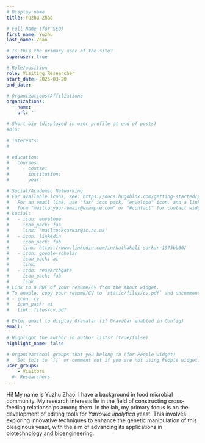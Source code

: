 ```yaml
---
# Display name
title: Yuzhu Zhao

# Full Name (for SEO)
first_name: Yuzhu
last_name: Zhao

# Is this the primary user of the site?
superuser: true

# Role/position
role: Visiting Researcher
start_date: 2025-03-20
end_date: 

# Organizations/Affiliations
organizations:
  - name: 
    url: ''

# Short bio (displayed in user profile at end of posts)
#bio: 

# interests:
#   

# education:
#   courses:
#     - course: 
#       institution: 
#       year: 

# Social/Academic Networking
# For available icons, see: https://docs.hugoblox.com/getting-started/page-builder/#icons
#   For an email link, use "fas" icon pack, "envelope" icon, and a link in the
#   form "mailto:your-email@example.com" or "#contact" for contact widget.
# social:
#   - icon: envelope
#     icon_pack: fas
#     link: 'mailto:ksarkar@ic.ac.uk'
#   - icon: linkedin
#     icon_pack: fab
#     link: https://www.linkedin.com/in/kathakali-sarkar-1975bb66/
#   - icon: google-scholar
#     icon_pack: ai
#     link: 
#   - icon: researchgate
#     icon_pack: fab
#     link: 
# Link to a PDF of your resume/CV from the About widget.
# To enable, copy your resume/CV to `static/files/cv.pdf` and uncomment the lines below.
# - icon: cv
#   icon_pack: ai
#   link: files/cv.pdf

# Enter email to display Gravatar (if Gravatar enabled in Config)
email: ''

# Highlight the author in author lists? (true/false)
highlight_name: false

# Organizational groups that you belong to (for People widget)
#   Set this to `[]` or comment out if you are not using People widget.
user_groups:
    - Visitors
  #- Researchers
---
```


Hi! My name is Yuzhu Zhao. I have a background in food microbial community. My research interests lie in the field of constructing cross-feeding relationships among them. In the lab, my primary focus is on the development of editing tools for _Yarrowia lipolytica_ yeast. This involves exploring innovative techniques to enhance the genetic manipulation of this oleaginous yeast, with the aim of advancing its applications in biotechnology and bioengineering.
